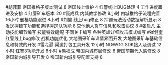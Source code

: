 #胡菲菲 
帝国推格子版本测试 8
帝国线上维护      4
红警线上BUG处理     4
工作进度跟进及安排   4
红警矿车版本 20
#聂成兵 
内城教学修改           8小时
内城推格子流程完善     16小时
删档功能跟进           8小时
#刘健 
线上bug修正	8
押镖玩法活动数据解析显示	8
发送押镖车功能和选择押送队功能	8
查他他人货车信息和攻击协议	8
#张启凡 
主动技能细节编写
技能特效适配
不同关卡编写
各种英雄详细攻击模式编写
#崔健奎 
红警线上bug修改
战机功能优化
大地图采矿车详情界面开发
大地图采矿车基础信息和特效的开发
#雷龙灏 
渠道打包工具开发       12小时
NOWGG SDK接入及调试    12小时
红警3功能开发          8小时
#熊福成 
帝国内城布局修改                                                  8
帝国前期代入感修改                                              8
帝国新内城引导开发                                              8
帝国新内城引导配置支持                                        8
